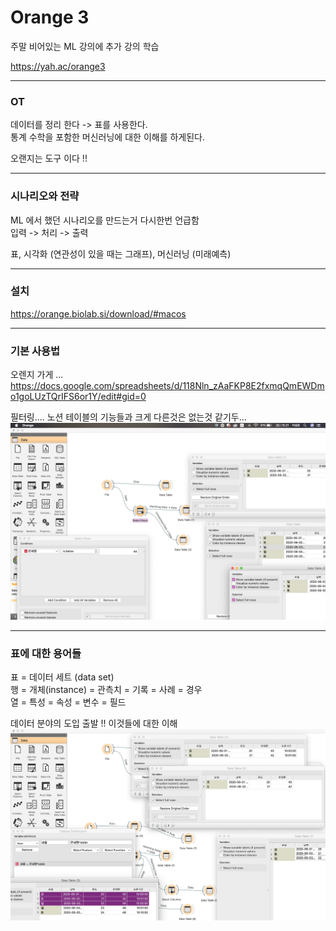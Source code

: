 Orange 3
=

주말 비어있는 ML 강의에 추가 강의 학습  

https://yah.ac/orange3

***

### OT
데이터를 정리 한다 -> 표를 사용한다.  
통계 수학을 포함한 머신러닝에 대한 이해를 하게된다.  

오랜지는 도구 이다 !!

***

### 시나리오와 전략

ML 에서 했던 시나리오를 만드는거 다시한번 언급함  
입력 -> 처리 -> 출력  

표, 시각화 (연관성이 있을 때는 그래프), 머신러닝 (미래예측)

***

### 설치 

https://orange.biolab.si/download/#macos  

 
***

### 기본 사용법 

오렌지 가게 ...  
https://docs.google.com/spreadsheets/d/118Nln_zAaFKP8E2fxmqQmEWDmo1goLUzTQrIFS6or1Y/edit#gid=0

필터링....   노션 테이블의 기능들과 크게 다른것은 없는것 같기두...  
![orange3-1](orange3-1.png)

***

### 표에 대한 용어들 

표 = 데이터 세트 (data set)  
행 = 개체(instance)  = 관측치 = 기록 = 사례 = 경우  
열 = 특성 = 속성 = 변수 = 필드  

데이터 분야의 도입 출발 !! 이것들에 대한 이해 
![orange3-2](orange3-2.png)
